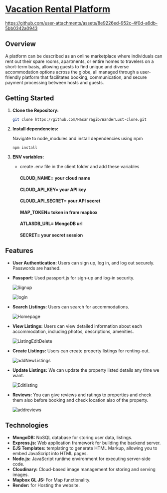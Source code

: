 # [Vacation Rental Platform](https://wanderlust-czsl.onrender.com/listings) 
   https://github.com/user-attachments/assets/8e9226ed-952c-4f0d-a6db-5bb0342a0943
 
## Overview

A platform can be described as an online marketplace where individuals can rent out their spare rooms, apartments, or entire homes to travelers on a short-term basis, allowing guests to find unique and diverse accommodation options across the globe, all managed through a user-friendly platform that facilitates booking, communication, and secure payment processing between hosts and guests.

## Getting Started

1. **Clone the Repository:**

   ```bash
   git clone https://github.com/Hasanragib/WanderLust-clone.git

   ```

2. **Install dependencies:**

   Navigate to node_modules and install dependencies using npm

   ```
   npm install
   ```
   
3. **ENV variables:**

   - create .env file in the client folder and add these variables

     #### CLOUD_NAME= your cloud name
   
     #### CLOUD_API_KEY= your API key
   
     #### CLOUD_API_SECRET= your API secret

     #### MAP_TOKEN= token in from mapbox

     #### ATLASDB_URL= MongoDB url 

     #### SECRET= your secret session

## Features

- **User Authentication:** Users can sign up, log in, and log out securely. Passwords are hashed.
- **Passport:** Used passport.js for sign-up and log-in security.
  
    ![Signup](https://github.com/user-attachments/assets/3980969c-5f53-4dc8-8779-0f689e6a736f)
  
    ![login](https://github.com/user-attachments/assets/273cbba8-e119-4431-bde9-ee2c26f50a46)
  
- **Search Listings:** Users can search for accommodations.
  
   ![Homepage](https://github.com/user-attachments/assets/d17c3392-e0c3-4b48-b3a9-c19c88bebeb4)

- **View Listings:** Users can view detailed information about each accommodation, including photos, descriptions, amenities.
  
   ![ListingEditDelete](https://github.com/user-attachments/assets/0917804c-48aa-47d7-9f6d-644cde3a7568)

- **Create Listings:** Users can create property listings for renting-out.

   ![addNewListings](https://github.com/user-attachments/assets/014dba10-61ab-4701-b6f8-09e49bb9973e)

- **Update Listings:** We can update the property listed details any time we want.
  
    ![Editlisting](https://github.com/user-attachments/assets/e158f197-e968-431c-860c-b331e18ca46d)

- **Reviews:** You can give reviews and ratings to properties and check them also before booking and check location also of the property.

   ![addreviews](https://github.com/user-attachments/assets/d54a9ba8-d33a-4b8c-8b32-b431fb01cd5f)

## Technologies

- **MongoDB:** NoSQL database for storing user data, listings.
- **Express.js:** Web application framework for building the backend server.
- **EJS Templates:** templating to generate HTML Markup, allowing you to embed JavaScript into HTML pages.
- **Node.js:** JavaScript runtime environment for executing server-side code.
- **Cloudinary:** Cloud-based image management for storing and serving images.
- **Mapbox GL JS:** For Map functionality.
- **Render:** for Hosting the website.

